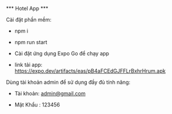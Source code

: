 *** Hotel App ***

Cài đặt phần mềm:

 - npm i

 - npm run start

 - Cài đặt ứng dụng Expo Go để chạy app

 - link tải app: https://expo.dev/artifacts/eas/pB4aFCEdGJFFLrBxhrHrum.apk

Dùng tài khoản admin để sử dụng đầy đủ tính năng:

 - Tài khoản: admin@gmail.com

 - Mật Khẩu : 123456

